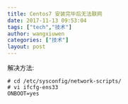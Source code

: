 ```yaml
---
title: Centos7 安装完毕后无法联网
date: 2017-11-13 09:53:04
tags: ["tech","技术"]
author: wangxiuwen
categories: ["技术"]
layout: post
---
```


解决方法:

	# cd /etc/sysconfig/network-scripts/
	# vi ifcfg-ens33   
	ONBOOT=yes